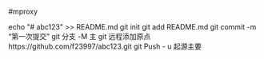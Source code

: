 #mproxy



echo "# abc123" >> README.md 
git init 
git add README.md 
git commit -m “第一次提交” 
git 分支 -M 主
git 远程添加原点https://github.com/f23997/abc123.git
 git Push - u 起源主要
